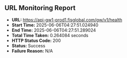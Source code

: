## URL Monitoring Report

- **URL:** https://api-gw1-prod1.fisglobal.com/gw/v1/health
- **Start Time:** 2025-06-06T04:27:51.024940
- **End Time:** 2025-06-06T04:27:51.289024
- **Total Time Taken:** 0.264084 seconds
- **HTTP Status Code:** 200
- **Status:** Success
- **Failure Reason:** N/A
